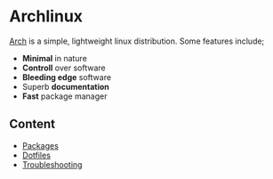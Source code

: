 # Archlinux

[Arch](https://archlinux.org/) is a simple, lightweight linux distribution. Some features include;

- **Minimal** in nature
- **Controll** over software
- **Bleeding edge** software
- Superb **documentation**
- **Fast** package manager

## Content

- [Packages](archlinux_packages.md)
- [Dotfiles](archlinux_dotfiles.md)
- [Troubleshooting](archlinux_troubleshooting.md)
